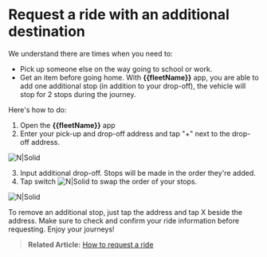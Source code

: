 <h1>Request a ride with an additional destination</h1>

We understand there are times when you need to:

- Pick up someone else on the way going to school or work.
- Get an item before going home.
With **{{fleetName}}** app, you are able to add one additional stop (in addition to your drop-off), the vehicle will stop for 2 stops during the journey.

<p>Here's how to do:</p>

1. Open the **{{fleetName}}** app 
2. Enter your pick-up and drop-off address and tap "+" next to the drop-off address.

![N|Solid](https://static-qup.s3-us-west-1.amazonaws.com/gojo/extra-destination.PNG ':size=250')

3. Input additional drop-off. Stops will be made in the order they're added. 
4. Tap switch ![N|Solid](https://static-qup.s3.us-west-1.amazonaws.com/gif/swap-icon.JPG ) to swap the order of your stops. 

![N|Solid](https://static-qup.s3-us-west-1.amazonaws.com/gojo/swap-destination.PNG ':size=250')

To remove an additional stop, just tap the address and tap X beside the address.
Make sure to check and confirm your ride information before requesting. Enjoy your journeys!

> **Related Article:** <a href="#/customer/4-request-a-ride.md">How to request a ride</a>